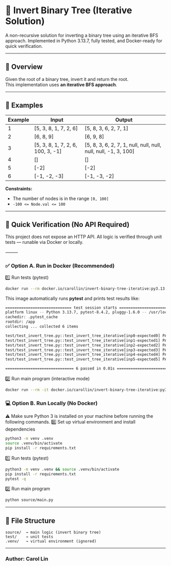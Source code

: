 # 🌳 Invert Binary Tree (Iterative Solution)

A non-recursive solution for inverting a binary tree using an iterative BFS approach.
Implemented in Python 3.13.7, fully tested, and Docker-ready for quick verification.

---

## 📘 Overview
Given the root of a binary tree, invert it and return the root.  
This implementation uses **an iterative BFS approach**.

---

## 🧠 Examples

| Example | Input | Output |
|----------|--------|---------|
| 1 | [5, 3, 8, 1, 7, 2, 6] | [5, 8, 3, 6, 2, 7, 1] |
| 2 | [6, 8, 9] | [6, 9, 8] |
| 3 | [5, 3, 8, 1, 7, 2, 6, 100, 3, -1] | [5, 8, 3, 6, 2, 7, 1, null, null, null, null, null, -1, 3, 100] |
| 4 | [] | [] |
| 5 | [-2] | [-2] |
| 6 | [-1, -2, -3] | [-1, -3, -2] |

**Constraints:**  
- The number of nodes is in the range `[0, 100]`  
- `-100 <= Node.val <= 100`

---
## 🧪 Quick Verification (No API Required)

This project does not expose an HTTP API.
All logic is verified through unit tests — runable via Docker or locally.

⸻

### ✅ Option A. Run in Docker (Recommended)

1️⃣ Run tests (pytest)
```bash
docker run --rm docker.io/carollin/invert-binary-tree-iterative:py3.13.7
```
This image automatically runs **pytest** and prints test results like:
```bash
============================= test session starts ==============================
platform linux -- Python 3.13.7, pytest-8.4.2, pluggy-1.6.0 -- /usr/local/bin/python3.13
cachedir: .pytest_cache
rootdir: /app
collecting ... collected 6 items

test/test_invert_tree.py::test_invert_tree_iterative[inp0-expected0] PASSED [ 16%]
test/test_invert_tree.py::test_invert_tree_iterative[inp1-expected1] PASSED [ 33%]
test/test_invert_tree.py::test_invert_tree_iterative[inp2-expected2] PASSED [ 50%]
test/test_invert_tree.py::test_invert_tree_iterative[inp3-expected3] PASSED [ 66%]
test/test_invert_tree.py::test_invert_tree_iterative[inp4-expected4] PASSED [ 83%]
test/test_invert_tree.py::test_invert_tree_iterative[inp5-expected5] PASSED [100%]

============================== 6 passed in 0.01s ===============================
```

2️⃣ Run main program (interactive mode)
```bash
docker run --rm -it docker.io/carollin/invert-binary-tree-iterative:py3.13.7 run
```

### 💻 Option B. Run Locally (No Docker)
⚠️ Make sure Python 3 is installed on your machine before running the following commands.
0️⃣ Set up virtual environment and install dependencies
```bash
python3 -m venv .venv
source .venv/bin/activate
pip install -r requirements.txt
```
1️⃣ Run tests (pytest)
```bash
python3 -m venv .venv && source .venv/bin/activate
pip install -r requirements.txt
pytest -q
```
2️⃣ Run main program
```bash
python source/main.py
```

---

## 📂 File Structure
```
source/  → main logic (invert binary tree)
test/    → unit tests
.venv/   → virtual environment (ignored)
```

---
### Author: Carol Lin

